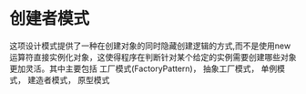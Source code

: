 # 创建者模式
这项设计模式提供了一种在创建对象的同时隐藏创建逻辑的方式,而不是使用new运算符直接实例化对象，这使得程序在判断针对某个给定的实例需要创建哪些对象更加灵活。其中主要包括 
工厂模式(FactoryPattern)，
抽象工厂模式，
单例模式，
建造者模式，
原型模式
